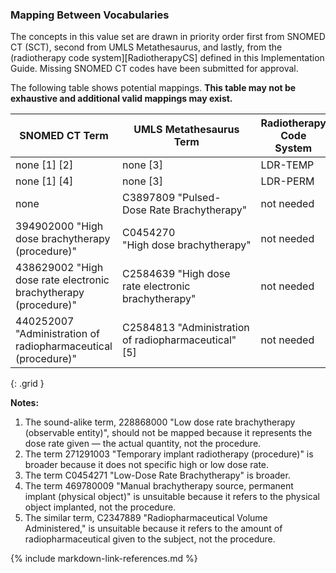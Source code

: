 ### Mapping Between Vocabularies

The concepts in this value set are drawn in priority order first from SNOMED CT (SCT), second from UMLS Metathesaurus, and lastly, from the (radiotherapy code system][RadiotherapyCS] defined in this Implementation Guide. Missing SNOMED CT codes have been submitted for approval.

The following table shows potential mappings. **This table may not be exhaustive and additional valid mappings may exist.**

| **SNOMED CT Term**     | **UMLS Metathesaurus Term**   |  **Radiotherapy Code System** | 
| --------- | ------------------------------ | --------------------------------- |
| none [1] [2]  | none [3] | LDR-TEMP  |
| none [1] [4] | none [3] | LDR-PERM  |
| none | C3897809 "Pulsed-Dose Rate Brachytherapy" | not needed |
|  394902000  "High dose brachytherapy (procedure)"   | C0454270 "High dose brachytherapy"  | not needed |
| 438629002 "High dose rate electronic brachytherapy (procedure)" | C2584639 "High dose rate electronic brachytherapy" | not needed |
| 440252007 "Administration of radiopharmaceutical (procedure)" | C2584813 "Administration of radiopharmaceutical" [5] | not needed |
{: .grid }

**Notes:**

1. The sound-alike term, 228868000 "Low dose rate brachytherapy (observable entity)", should not be mapped because it represents the dose rate given — the actual quantity, not the procedure.
2. The term 271291003 "Temporary implant radiotherapy (procedure)" is broader because it does not specific high or low dose rate.
3. The term C0454271 "Low-Dose Rate Brachytherapy" is broader.
4. The term 469780009 "Manual brachytherapy source, permanent implant (physical object)" is unsuitable because it refers to the physical object implanted, not the procedure.
5. The similar term, C2347889 "Radiopharmaceutical Volume Administered," is unsuitable because it refers to the amount of radiopharmaceutical given to the subject, not the procedure.

{% include markdown-link-references.md %}
